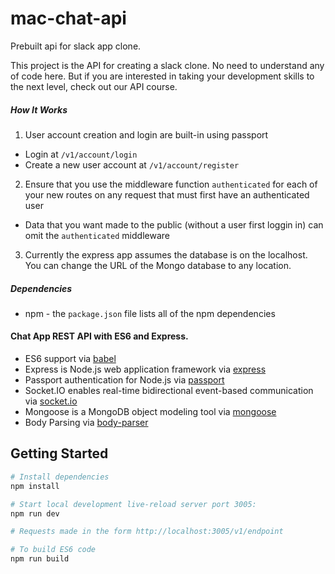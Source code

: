 # mac-chat-api
Prebuilt api for slack app clone.

This project is the API for creating a slack clone.  No need to understand any of code here.  But if you are interested in taking
your development skills to the next level, check out our API course.

##### How It Works

1.  User account creation and login are built-in using passport
  *  Login at `/v1/account/login`
  *  Create a new user account at `/v1/account/register`
2.  Ensure that you use the middleware function `authenticated` for each of your new routes on any request that must first have an authenticated user
  *  Data that you want made to the public (without a user first loggin in) can omit the `authenticated` middleware
3.  Currently the express app assumes the database is on the localhost. You can change the URL of the Mongo database to any location.

##### Dependencies
*  npm - the `package.json` file lists all of the npm dependencies

#### Chat App REST API with ES6 and Express.

- ES6 support via [babel](https://babeljs.io)
- Express is Node.js web application framework via [express](https://github.com/expressjs/express)
- Passport authentication for Node.js via [passport](https://github.com/passport)
- Socket.IO enables real-time bidirectional event-based communication via [socket.io](https://github.com/socketio/socket.io)
- Mongoose is a MongoDB object modeling tool via [mongoose](https://github.com/Automattic/mongoose)
- Body Parsing via [body-parser](https://github.com/expressjs/body-parser)

Getting Started
---------------

```sh
# Install dependencies
npm install

# Start local development live-reload server port 3005:
npm run dev

# Requests made in the form http://localhost:3005/v1/endpoint

# To build ES6 code
npm run build

```
